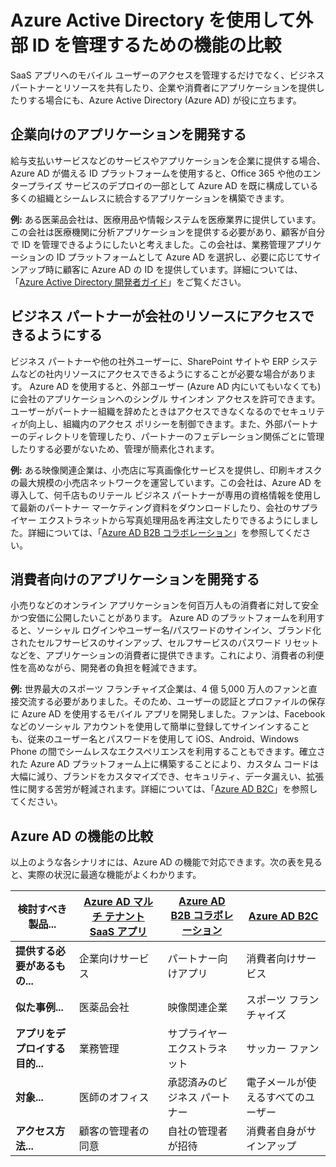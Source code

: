 <properties
   pageTitle="Azure Active Directory を使用して外部 ID を管理するための機能の比較 | Microsoft Azure"
   description="外部 ID の認証と承認のサポートに関して、Azure Active Directory B2B コラボレーション、B2C、マルチテナント アプリを比較します"
   services="active-directory"
   documentationCenter="" 
   authors="arvindsuthar"
   manager="cliffdi"
   editor=""
   tags=""/>

<tags
   ms.service="active-directory"
   ms.devlang="NA"
   ms.topic="article"
   ms.tgt_pltfrm="NA"
   ms.workload="identity"
   ms.date="02/24/2016"
   ms.author="asuthar"/>

# Azure Active Directory を使用して外部 ID を管理するための機能の比較

SaaS アプリへのモバイル ユーザーのアクセスを管理するだけでなく、ビジネス パートナーとリソースを共有したり、企業や消費者にアプリケーションを提供したりする場合にも、Azure Active Directory (Azure AD) が役に立ちます。

## 企業向けのアプリケーションを開発する

給与支払いサービスなどのサービスやアプリケーションを企業に提供する場合、 Azure AD が備える ID プラットフォームを使用すると、Office 365 や他のエンタープライズ サービスのデプロイの一部として Azure AD を既に構成している多くの組織とシームレスに統合するアプリケーションを構築できます。

**例:** ある医薬品会社は、医療用品や情報システムを医療業界に提供しています。この会社は医療機関に分析アプリケーションを提供する必要があり、顧客が自分で ID を管理できるようにしたいと考えました。この会社は、業務管理アプリケーションの ID プラットフォームとして Azure AD を選択し、必要に応じてサインアップ時に顧客に Azure AD の ID を提供しています。詳細については、「[Azure Active Directory 開発者ガイド](active-directory-developers-guide.md)」をご覧ください。

## ビジネス パートナーが会社のリソースにアクセスできるようにする

ビジネス パートナーや他の社外ユーザーに、SharePoint サイトや ERP システムなどの社内リソースにアクセスできるようにすることが必要な場合があります。 Azure AD を使用すると、外部ユーザー (Azure AD 内にいてもいなくても) に会社のアプリケーションへのシングル サインオン アクセスを許可できます。ユーザーがパートナー組織を辞めたときはアクセスできなくなるのでセキュリティが向上し、組織内のアクセス ポリシーを制御できます。また、外部パートナーのディレクトリを管理したり、パートナーのフェデレーション関係ごとに管理したりする必要がないため、管理が簡素化されます。

**例:** ある映像関連企業は、小売店に写真画像化サービスを提供し、印刷キオスクの最大規模の小売店ネットワークを運営しています。この会社は、Azure AD を導入して、何千店ものリテール ビジネス パートナーが専用の資格情報を使用して最新のパートナー マーケティング資料をダウンロードしたり、会社のサプライヤー エクストラネットから写真処理用品を再注文したりできるようにしました。詳細については、「[Azure AD B2B コラボレーション](active-directory-b2b-what-is-azure-ad-b2b.md)」を参照してください。

## 消費者向けのアプリケーションを開発する

小売りなどのオンライン アプリケーションを何百万人もの消費者に対して安全かつ安価に公開したいことがあります。 Azure AD のプラットフォームを利用すると、ソーシャル ログインやユーザー名/パスワードのサインイン、ブランド化されたセルフサービスのサインアップ、セルフサービスのパスワード リセットなどを、アプリケーションの消費者に提供できます。これにより、消費者の利便性を高めながら、開発者の負担を軽減できます。

**例:** 世界最大のスポーツ フランチャイズ企業は、4 億 5,000 万人のファンと直接交流する必要がありました。そのため、ユーザーの認証とプロファイルの保存に Azure AD を使用するモバイル アプリを開発しました。ファンは、Facebook などのソーシャル アカウントを使用して簡単に登録してサインインすることも、従来のユーザー名とパスワードを使用して iOS、Android、Windows Phone の間でシームレスなエクスペリエンスを利用することもできます。確立された Azure AD プラットフォーム上に構築することにより、カスタム コードは大幅に減り、ブランドをカスタマイズでき、セキュリティ、データ漏えい、拡張性に関する苦労が軽減されます。詳細については、「[Azure AD B2C](https://azure.microsoft.com/documentation/services/active-directory-b2c/)」を参照してください。

## Azure AD の機能の比較

以上のような各シナリオには、Azure AD の機能で対応できます。次の表を見ると、実際の状況に最適な機能がよくわかります。

| **検討すべき製品...** | [Azure AD マルチ テナント SaaS アプリ](active-directory-developers-guide.md) | [Azure AD B2B コラボレーション](active-directory-b2b-what-is-azure-ad-b2b.md) | [Azure AD B2C](https://azure.microsoft.com/documentation/services/active-directory-b2c/) |
|-----------------------|-------------------------|----------------------------|------------------------|
| **提供する必要があるもの...** | 企業向けサービス | パートナー向けアプリ | 消費者向けサービス |
| **似た事例...** | 医薬品会社 | 映像関連企業 | スポーツ フランチャイズ |
| **アプリをデプロイする目的...** | 業務管理 | サプライヤー エクストラネット | サッカー ファン |
| **対象...** | 医師のオフィス | 承認済みのビジネス パートナー | 電子メールが使えるすべてのユーザー |
| **アクセス方法...** | 顧客の管理者の同意 | 自社の管理者が招待 | 消費者自身がサインアップ |

<!---HONumber=AcomDC_0224_2016-->